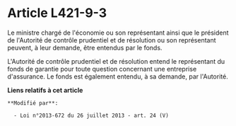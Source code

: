 # Article L421-9-3

Le ministre chargé de l'économie ou son représentant ainsi que le président de l'Autorité de contrôle prudentiel et de
résolution ou son représentant peuvent, à leur demande, être entendus par le fonds. 

L'Autorité de contrôle prudentiel et de résolution entend le représentant du fonds de garantie pour toute question concernant
une entreprise d'assurance. Le fonds est également entendu, à sa demande, par l'Autorité.

**Liens relatifs à cet article**

	**Modifié par**:

	  - Loi n°2013-672 du 26 juillet 2013 - art. 24 (V)
